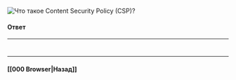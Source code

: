 ![Что такое Content Security Policy (CSP)?](https://youtu.be/ovV8GhIkzBE?t=231)
#### Ответ


___
#

___

#### [[000 Browser|Назад]]